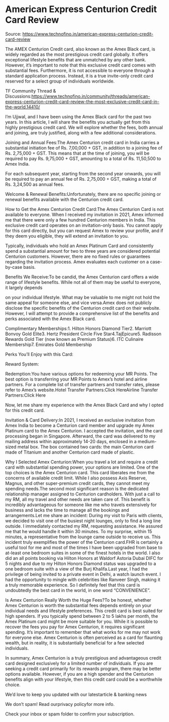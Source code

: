 # American Express Centurion Credit Card Review

Source: https://www.technofino.in/american-express-centurion-credit-card-review

The AMEX Centurion Credit card, also known as the Amex Black card, is widely regarded as the most prestigious credit card globally. It offers exceptional lifestyle benefits that are unmatched by any other bank. However, it’s important to note that this exclusive credit card comes with substantial fees. Furthermore, it is not accessible to everyone through a standard application process. Instead, it is a true invite-only credit card reserved for a select group of individuals worldwide.

TF Community Thread & Discussions:https://www.technofino.in/community/threads/american-express-centurion-credit-card-review-the-most-exclusive-credit-card-in-the-world.14410/

I’m Ujjwal, and I have been using the Amex Black card for the past two years. In this article, I will share the benefits you actually get from this highly prestigious credit card. We will explore whether the fees, both annual and joining, are truly justified, along with a few additional considerations.

Joining and Annual Fees:The Amex Centurion credit card in India carries a substantial initiation fee of Rs. 7,00,000 + GST, in addition to a joining fee of Rs. 2,75,000 + GST. This means that at the time of joining, you will be required to pay Rs. 9,75,000 + GST, amounting to a total of Rs. 11,50,500 to Amex India.

For each subsequent year, starting from the second year onwards, you will be required to pay an annual fee of Rs. 2,75,000 + GST, making a total of Rs. 3,24,500 as annual fees.

Welcome & Renewal Benefits:Unfortunately, there are no specific joining or renewal benefits available with the Centurion credit card.

How to Get the Amex Centurion Credit Card:The Amex Centurion Card is not available to everyone. When I received my invitation in 2021, Amex informed me that there were only a few hundred Centurion members in India. This exclusive credit card operates on an invitation-only basis. You cannot apply for this card directly, but you can request Amex to review your profile, and if they deem you eligible, they will extend an invitation to you.

Typically, individuals who hold an Amex Platinum Card and consistently spend a substantial amount for two to three years are considered potential Centurion customers. However, there are no fixed rules or guarantees regarding the invitation process. Amex evaluates each customer on a case-by-case basis.

Benefits We Receive:To be candid, the Amex Centurion card offers a wide range of lifestyle benefits. While not all of them may be useful to everyone, it largely depends

on your individual lifestyle. What may be valuable to me might not hold the same appeal for someone else, and vice versa.Amex does not publicly disclose the specific benefits of the Centurion credit card on their website. However, I will attempt to provide a comprehensive list of the benefits and perks associated with the Amex Black card.

Complimentary Memberships:1. Hilton Honors Diamond Tier2. Marriott Bonvoy Gold Elite3. Hertz President Circle Five Star4.TajEpicure5. Radisson Rewards Gold Tier (now known as Premium Status)6. ITC Culinaire Membership7. Emirates Gold Membership

Perks You’ll Enjoy with this Card:

Reward System:

Redemption:You have various options for redeeming your MR Points. The best option is transferring your MR Points to Amex’s hotel and airline partners. For a complete list of transfer partners and transfer rates, please refer to Amex’s website.Hotel Transfer Partners:Click HereAirline Transfer Partners:Click Here

Now, let me share my experience with the Amex Black Card and why I opted for this credit card.

Invitation & Card Delivery:In 2021, I received an exclusive invitation from Amex India to become a Centurion card member and upgrade my Amex Platinum card to the Amex Centurion. I accepted the invitation, and the card processing began in Singapore. Afterward, the card was delivered to my mailing address within approximately 14-20 days, enclosed in a medium-sized metal box. The box contained two cards: the main Centurion card made of Titanium and another Centurion card made of plastic.

Why I Selected Amex Centurion:When you travel a lot and require a credit card with substantial spending power, your options are limited. One of the top choices is the Amex Centurion card. This card liberates me from the concerns of available credit limit. While I also possess Axis Reserve, Magnus, and other super-premium credit cards, they cannot meet my spending needs.The second most significant reason is the dedicated relationship manager assigned to Centurion cardholders. With just a call to my RM, all my travel and other needs are taken care of. This benefit is incredibly advantageous for someone like me who travels extensively for business and lacks the time to manage all the bookings and arrangements.Let me share an incident: During my visit to Paris with clients, we decided to visit one of the busiest night lounges, only to find a long line outside. I immediately contacted my RM, requesting assistance. He assured me that he would handle it within 30 minutes. To my surprise, within 15 minutes, a representative from the lounge came outside to receive us. This incident truly exemplifies the power of the Centurion card.FHR is certainly a useful tool for me and most of the times I have been upgraded from base to at-least one bedroom suites in some of the finest hotels in the world. I also did an all points booking via Hilton Honors at Waldorf Astoria Dubai DIFC for 5 nights and due to my Hilton Honors Diamond status was upgraded to a one bedroom suite with a view of the Burj Khalifa.Last year, I had the privilege of being invited to a private event in Delhi, a watch launch event. I had the opportunity to mingle with celebrities like Ranveer Singh, making it a truly memorable experience. So I definitely feel that this card is undoubtedly the best card in the world, in one word “CONVENIENCE”.

Is Amex Centurion Really Worth the Huge Fees?To be honest, whether Amex Centurion is worth the substantial fees depends entirely on your individual needs and lifestyle preferences. This credit card is best suited for high spenders. If you typically spend between 2 to 5 lakhs per month, the Amex Platinum card might be more suitable for you. While it is possible to recover the fees you pay for Amex Centurion, it requires significant spending. It’s important to remember that what works for me may not work for everyone else. Amex Centurion is often perceived as a card for flaunting wealth, but in reality, it is substantially beneficial for a few selected individuals.

In summary, Amex Centurion is a truly prestigious and advantageous credit card designed exclusively for a limited number of individuals. If you are seeking a credit card primarily for its rewards program, there may be better options available. However, if you are a high spender and the Centurion benefits align with your lifestyle, then this credit card could be a worthwhile choice.

We’d love to keep you updated with our latestarticle & banking news

We don’t spam! Read ourprivacy policyfor more info.

Check your inbox or spam folder to confirm your subscription.